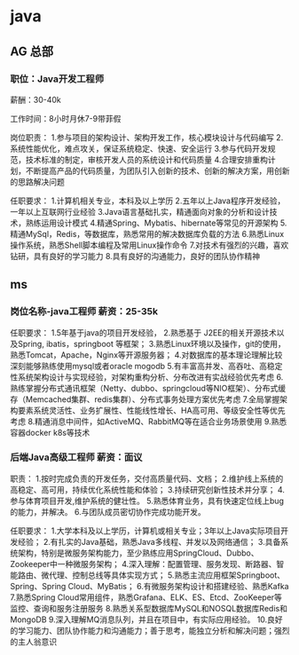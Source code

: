 # java 
## AG 总部
### 职位：Java开发工程师

薪酬：30-40k

工作时间：8小时月休7-9带菲假

岗位职责：
1.参与项目的架构设计、架构开发工作，核心模块设计与代码编写
2.系统性能优化，难点攻关，保证系统稳定、快速、安全运行
3.参与代码开发规范，技术标准的制定，审核开发人员的系统设计和代码质量
4.合理安排重构计划，不断提高产品的代码质量，为团队引入创新的技术、创新的解决方案，用创新的思路解决问题

任职要求：
1.计算机相关专业，本科及以上学历
2.五年以上Java程序开发经验，一年以上互联网行业经验
3.Java语言基础扎实，精通面向对象的分析和设计技术，熟练运用设计模式
4.精通Spring、Mybatis、hibernate等常见的开源架构
5.精通MySql，Redis，等数据库，熟悉常用的解决数据库负载的方法
6.熟悉Linux操作系统，熟悉Shell脚本编程及常用Linux操作命令
7.对技术有强烈的兴趣，喜欢钻研，具有良好的学习能力
8.具有良好的沟通能力，良好的团队协作精神

## ms
### 岗位名称-java工程师 薪资：25-35k
任职要求：
1.5年基于java的项目开发经验，
2.熟悉基于 J2EE的相关开源技术以及Spring, ibatis，springboot 等框架；
3.熟悉Linux环境以及操作，git的使用，熟悉Tomcat，Apache，Nginx等开源服务器；
4.对数据库的基本理论理解比较深刻能够熟练使用mysql或者oracle mogodb
5.有丰富高并发、高吞吐、高稳定性系统架构设计与实现经验，对架构重构分析、分布改进有实战经验优先考虑
6.熟练掌握分布式通讯框架（Netty、dubbo、springcloud等NIO框架）、分布式缓存（Memcached集群、redis集群）、分布式事务处理方案优先考虑
7.全局掌握架构要素系统灵活性、业务扩展性、性能线性增长、HA高可用、等级安全性等优先考虑
8.精通消息中间件，如ActiveMQ、RabbitMQ等在适合业务场景使用
9.熟悉容器docker k8s等技术

### 后端Java高级工程师 薪资：面议

职责：
1.按时完成负责的开发任务，交付高质量代码、文档；
2.维护线上系统的高稳定、高可用，持续优化系统性能和体验；
3.持续研究创新性技术并分享；
4.参与体育项目开发,维护系统的健壮性。
5.熟悉体育业务，具有快速定位线上bug的能力，并解决。
6.与团队成员密切协作完成功能开发。

任职要求：
1.大学本科及以上学历，计算机或相关专业；3年以上Java实际项目开发经验；
2.有扎实的Java基础，熟悉Java多线程、并发以及网络通信；
3.具备系统架构，特别是微服务架构能力，至少熟练应用SpringCloud、Dubbo、Zookeeper中一种微服务架构；
4.深入理解：配置管理、服务发现、断路器、智能路由、微代理、控制总线等具体实现方式；
5.熟悉主流应用框架Springboot、Spring、Spring Cloud、MyBatis；
6.有微服务架构设计和搭建经验、熟悉Kafka
7.熟悉Spring Cloud常用组件，熟悉Grafana、ELK、ES、Etcd、ZooKeeper等监控、查询和服务注册服务
8.熟悉关系型数据库MySQL和NOSQL数据库Redis和MongoDB
9.深入理解MQ消息队列，并且在项目中，有实际应用经验。
10.良好的学习能力、团队协作能力和沟通能力；善于思考，能独立分析和解决问题；强烈的主人翁意识